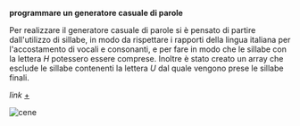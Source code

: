 **programmare un generatore casuale di parole**

Per realizzare il generatore casuale di parole si è pensato di partire dall'utilizzo di sillabe, in modo da rispettare i rapporti della lingua italiana per l'accostamento di vocali e consonanti, e per fare in modo che le sillabe con la lettera _H_ potessero essere comprese.
Inoltre è stato creato un array che esclude le sillabe contenenti la lettera _U_ dal quale vengono prese le sillabe finali. 

_link_ [+](https://editor.p5js.org/peterbaru/full/DjIX_Dq_F)


![cene](https://raw.githubusercontent.com/peterbaru/archive/master/peterbaru/Esercizi/1_generatore-parole/Generatore-parole_1/img_righe.png)

